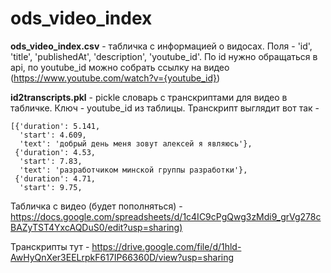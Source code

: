 # ods_video_index


**ods_video_index.csv** - табличка с информацией о видосах. Поля - 'id', 'title', 'publishedAt', 'description', 'youtube_id'. По id нужно обращаться в api, по youtube_id можно собрать ссылку на видео (https://www.youtube.com/watch?v={youtube_id})

**id2transcripts.pkl** - pickle словарь с транскриптами для видео в табличке. Ключ - youtube_id из таблицы. Транскрипт выглядит вот так - 
```
[{'duration': 5.141,
  'start': 4.609,
  'text': 'добрый день меня зовут алексей я являюсь'},
 {'duration': 4.53,
  'start': 7.83,
  'text': 'разработчиком минской группы разработки'},
 {'duration': 4.71,
  'start': 9.75,
```

Табличка с видео (будет пополняться) - <https://docs.google.com/spreadsheets/d/1c4IC9cPgQwg3zMdi9_grVg278cBAZyTST4YxcAQDuS0/edit?usp=sharing)>


Транскрипты тут - https://drive.google.com/file/d/1hld-AwHyQnXer3EELrpkF617IP66360D/view?usp=sharing
